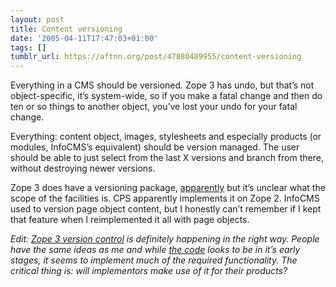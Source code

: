 ```yaml
---
layout: post
title: Content versioning
date: '2005-04-11T17:47:03+01:00'
tags: []
tumblr_url: https://aftnn.org/post/47880489955/content-versioning
---
```

<p>Everything in a CMS should be versioned. Zope 3 has undo, but that&rsquo;s not object-specific, it&rsquo;s system-wide, so if you make a fatal change and then do ten or so things to another object, you&rsquo;ve lost your undo for your fatal change.</p>
<p>Everything: content object, images, stylesheets and especially products (or modules, InfoCMS&rsquo;s equivalent) should be version managed. The user should be able to just select from the last X versions and branch from there, without destroying newer versions.</p>
<p>Zope 3 does have a versioning package, <a href="http://www.google.co.uk/search?hl=en&amp;btnG=Search&amp;q=zope3%20versioning">apparently</a> but it&rsquo;s unclear what the scope of the facilities is. CPS apparently implements it on Zope 2. InfoCMS used to version page object content, but I honestly can&rsquo;t remember if I kept that feature when I reimplemented it all with page objects.</p>
<p><em>Edit: <a href="http://www.zope.org/Members/vbachs/VersionUI/Z3Versioning">Zope 3 version control</a> is definitely happening in the right way. People have the same ideas as me and while <a href="http://svn.zope.org/Zope3/trunk/src/zope/app/versioncontrol/README.txt?rev=29143&amp;view=markup">the code</a> looks to be in it&rsquo;s early stages, it seems to implement much of the required functionality. The critical thing is: will implementors make use of it for their products?</em></p>
